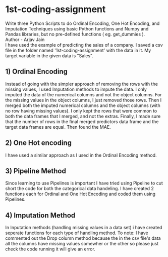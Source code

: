 # 1st-coding-assignment
Write three Python Scripts to do Ordinal Encoding, One Hot Encoding, and Imputation Techniques using basic Python functions and Numpy and Pandas libraries, but no pre-defined functions ( eg. get_dummies ).
<br>
Author - Arjav Jain
<br>
I have used the example of predicting the sales of a company. I saved a csv file in the folder named '1st-coding-assignment' with the data in it. My target variable in the given data is "Sales".
## 1) Ordinal Encoding
Instead of going with the simpler approach of removing the rows with the missing values, I used Imputation methods to impute the data. I only imputed the data of the numerical columns and not the object columns. For the missing values in the object columns, I just removed those rows. Then I merged both the imputed numerical columns and the object columns (with no row having missing values). I only kept the rows that were common to both the data frames that I merged, and not the extras. Finally, I made sure that the number of rows in the final merged predictors data frame and the target data frames are equal. Then found the MAE.
## 2) One Hot encoding
I have used a similar approach as I used in the Ordinal Encoding method.
## 3) Pipeline Method
Since learning to use Pipelines is important I have tried using Pipeline to cut short the code for both the categorical data handeling. I have created 2 functions each for Ordinal and One Hot Encoding and coded them using Pipelines.
## 4) Imputation Method
In Inputation methods (handling missing values in a data set) i have created seperate functions for each type of handling method. To note: I have commented out the Drop column method because the in the csv file's data all the columns have missing values somewher or the other so please just check the code running it will give an error.
